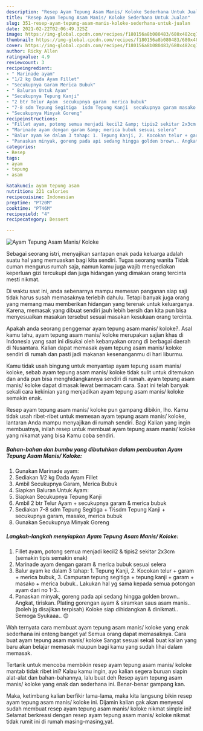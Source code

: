 ```yaml
---
description: "Resep Ayam Tepung Asam Manis/ Koloke Sederhana Untuk Jualan"
title: "Resep Ayam Tepung Asam Manis/ Koloke Sederhana Untuk Jualan"
slug: 351-resep-ayam-tepung-asam-manis-koloke-sederhana-untuk-jualan
date: 2021-02-22T02:06:49.325Z
image: https://img-global.cpcdn.com/recipes/f180156a8b080483/680x482cq70/ayam-tepung-asam-manis-koloke-foto-resep-utama.jpg
thumbnail: https://img-global.cpcdn.com/recipes/f180156a8b080483/680x482cq70/ayam-tepung-asam-manis-koloke-foto-resep-utama.jpg
cover: https://img-global.cpcdn.com/recipes/f180156a8b080483/680x482cq70/ayam-tepung-asam-manis-koloke-foto-resep-utama.jpg
author: Ricky Allen
ratingvalue: 4.9
reviewcount: 3
recipeingredient:
- " Marinade ayam"
- "1/2 kg Dada Ayam Fillet"
- "Secukupnya Garam Merica Bubuk"
- " Baluran Untuk Ayam"
- "Secukupnya Tepung Kanji"
- "2 btr Telur Ayam  secukupnya garam  merica bubuk"
- "7-8 sdm Tepung Segitiga  1sdm Tepung Kanji  secukupnya garam masako merica bubuk"
- "Secukupnya Minyak Goreng"
recipeinstructions:
- "Fillet ayam, potong semua menjadi kecil2 &amp; tipis2 sekitar 2x3cm (semakin tipis semakin enak)"
- "Marinade ayam dengan garam &amp; merica bubuk sesuai selera"
- "Balur ayam ke dalam 3 tahap: 1. Tepung Kanji, 2. Kocokan telur + garam + merica bubuk, 3. Campuran tepung segitiga + tepung kanji + garam + masako + merica bubuk.. Lakukan hal yg sama kepada semua potongan ayam dari no 1-3.."
- "Panaskan minyak, goreng pada api sedang hingga golden brown.. Angkat, tiriskan. Plating gorengan ayam &amp; siramkan saus asam manis..(boleh jg disajikan terpisah) Koloke siap dihidangkan &amp; dinikmati.. Semoga Syukaaa.. 😊"
categories:
- Resep
tags:
- ayam
- tepung
- asam

katakunci: ayam tepung asam 
nutrition: 221 calories
recipecuisine: Indonesian
preptime: "PT20M"
cooktime: "PT46M"
recipeyield: "4"
recipecategory: Dessert

---
```



![Ayam Tepung Asam Manis/ Koloke](https://img-global.cpcdn.com/recipes/f180156a8b080483/680x482cq70/ayam-tepung-asam-manis-koloke-foto-resep-utama.jpg)

Sebagai seorang istri, menyajikan santapan enak pada keluarga adalah suatu hal yang memuaskan bagi kita sendiri. Tugas seorang  wanita Tidak cuman mengurus rumah saja, namun kamu juga wajib menyediakan keperluan gizi tercukupi dan juga hidangan yang dimakan orang tercinta mesti nikmat.

Di waktu  saat ini, anda sebenarnya mampu memesan panganan siap saji tidak harus susah memasaknya terlebih dahulu. Tetapi banyak juga orang yang memang mau memberikan hidangan yang terenak untuk keluarganya. Karena, memasak yang dibuat sendiri jauh lebih bersih dan kita pun bisa menyesuaikan masakan tersebut sesuai masakan kesukaan orang tercinta. 



Apakah anda seorang penggemar ayam tepung asam manis/ koloke?. Asal kamu tahu, ayam tepung asam manis/ koloke merupakan sajian khas di Indonesia yang saat ini disukai oleh kebanyakan orang di berbagai daerah di Nusantara. Kalian dapat memasak ayam tepung asam manis/ koloke sendiri di rumah dan pasti jadi makanan kesenanganmu di hari liburmu.

Kamu tidak usah bingung untuk menyantap ayam tepung asam manis/ koloke, sebab ayam tepung asam manis/ koloke tidak sulit untuk ditemukan dan anda pun bisa menghidangkannya sendiri di rumah. ayam tepung asam manis/ koloke dapat dimasak lewat bermacam cara. Saat ini telah banyak sekali cara kekinian yang menjadikan ayam tepung asam manis/ koloke semakin enak.

Resep ayam tepung asam manis/ koloke pun gampang dibikin, lho. Kamu tidak usah ribet-ribet untuk memesan ayam tepung asam manis/ koloke, lantaran Anda mampu menyajikan di rumah sendiri. Bagi Kalian yang ingin membuatnya, inilah resep untuk membuat ayam tepung asam manis/ koloke yang nikamat yang bisa Kamu coba sendiri.

<!--inarticleads1-->

##### Bahan-bahan dan bumbu yang dibutuhkan dalam pembuatan Ayam Tepung Asam Manis/ Koloke:

1. Gunakan  Marinade ayam:
1. Sediakan 1/2 kg Dada Ayam Fillet
1. Ambil Secukupnya Garam, Merica Bubuk
1. Siapkan  Baluran Untuk Ayam:
1. Siapkan Secukupnya Tepung Kanji
1. Ambil 2 btr Telur Ayam + secukupnya garam &amp; merica bubuk
1. Sediakan 7-8 sdm Tepung Segitiga + 1½sdm Tepung Kanji + secukupnya garam, masako, merica bubuk
1. Gunakan Secukupnya Minyak Goreng




<!--inarticleads2-->

##### Langkah-langkah menyiapkan Ayam Tepung Asam Manis/ Koloke:

1. Fillet ayam, potong semua menjadi kecil2 &amp; tipis2 sekitar 2x3cm (semakin tipis semakin enak)
1. Marinade ayam dengan garam &amp; merica bubuk sesuai selera
1. Balur ayam ke dalam 3 tahap: 1. Tepung Kanji, 2. Kocokan telur + garam + merica bubuk, 3. Campuran tepung segitiga + tepung kanji + garam + masako + merica bubuk.. Lakukan hal yg sama kepada semua potongan ayam dari no 1-3..
1. Panaskan minyak, goreng pada api sedang hingga golden brown.. Angkat, tiriskan. Plating gorengan ayam &amp; siramkan saus asam manis..(boleh jg disajikan terpisah) Koloke siap dihidangkan &amp; dinikmati.. Semoga Syukaaa.. 😊




Wah ternyata cara membuat ayam tepung asam manis/ koloke yang enak sederhana ini enteng banget ya! Semua orang dapat memasaknya. Cara buat ayam tepung asam manis/ koloke Sangat sesuai sekali buat kalian yang baru akan belajar memasak maupun bagi kamu yang sudah lihai dalam memasak.

Tertarik untuk mencoba membikin resep ayam tepung asam manis/ koloke mantab tidak ribet ini? Kalau kamu ingin, ayo kalian segera buruan siapin alat-alat dan bahan-bahannya, lalu buat deh Resep ayam tepung asam manis/ koloke yang enak dan sederhana ini. Benar-benar gampang kan. 

Maka, ketimbang kalian berfikir lama-lama, maka kita langsung bikin resep ayam tepung asam manis/ koloke ini. Dijamin kalian gak akan menyesal sudah membuat resep ayam tepung asam manis/ koloke nikmat simple ini! Selamat berkreasi dengan resep ayam tepung asam manis/ koloke nikmat tidak rumit ini di rumah masing-masing,ya!.

